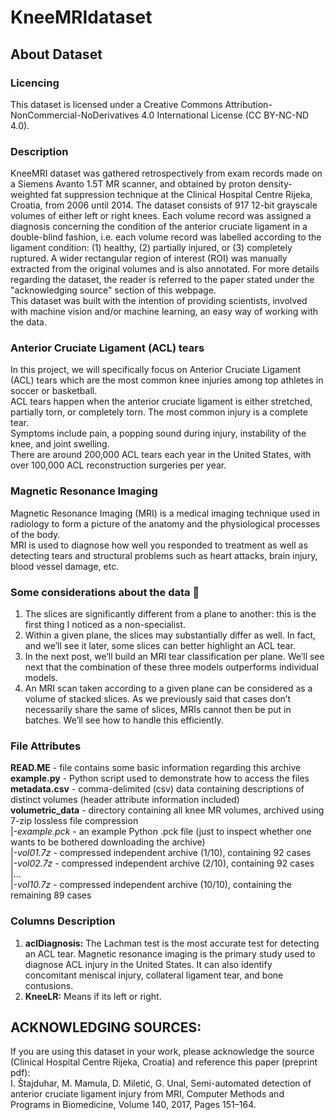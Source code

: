 # KneeMRIdataset

## About Dataset

### Licencing

This dataset is licensed under a Creative Commons Attribution-NonCommercial-NoDerivatives 4.0 International License (CC BY-NC-ND 4.0).

### Description

KneeMRI dataset was gathered retrospectively from exam records made on a Siemens Avanto 1.5T MR scanner, and obtained by proton density-weighted fat suppression technique at the Clinical Hospital Centre Rijeka, Croatia, from 2006 until 2014. The dataset consists of 917 12-bit grayscale volumes of either left or right knees. Each volume record was assigned a diagnosis concerning the condition of the anterior cruciate ligament in a double-blind fashion, i.e. each volume record was labelled according to the ligament condition: (1) healthy, (2) partially injured, or (3) completely ruptured. A wider rectangular region of interest (ROI) was manually extracted from the original volumes and is also annotated. For more details regarding the dataset, the reader is referred to the paper stated under the "acknowledging source" section of this webpage.  
This dataset was built with the intention of providing scientists, involved with machine vision and/or machine learning, an easy way of working with the data.

### Anterior Cruciate Ligament (ACL) tears

In this project, we will specifically focus on Anterior Cruciate Ligament (ACL) tears which are the most common knee injuries among top athletes in soccer or basketball.  
ACL tears happen when the anterior cruciate ligament is either stretched, partially torn, or completely torn. The most common injury is a complete tear.  
Symptoms include pain, a popping sound during injury, instability of the knee, and joint swelling.  
There are around 200,000 ACL tears each year in the United States, with over 100,000 ACL reconstruction surgeries per year.

### Magnetic Resonance Imaging

Magnetic Resonance Imaging (MRI) is a medical imaging technique used in radiology to form a picture of the anatomy and the physiological processes of the body.  
MRI is used to diagnose how well you responded to treatment as well as detecting tears and structural problems such as heart attacks, brain injury, blood vessel damage, etc.

### Some considerations about the data 🤔

1.  The slices are significantly different from a plane to another: this is the first thing I noticed as a non-specialist.
2.  Within a given plane, the slices may substantially differ as well. In fact, and we’ll see it later, some slices can better highlight an ACL tear.
3.  In the next post, we’ll build an MRI tear classification per plane. We’ll see next that the combination of these three models outperforms individual models.
4.  An MRI scan taken according to a given plane can be considered as a volume of stacked slices. As we previously said that cases don’t necessarily share the same of slices, MRIs cannot then be put in batches. We’ll see how to handle this efficiently.

### File Attributes

**READ.ME** - file contains some basic information regarding this archive  
**example.py** - Python script used to demonstrate how to access the files  
**metadata.csv** - comma-delimited (csv) data containing descriptions of distinct volumes (header attribute information included)  
**volumetric\_data** - directory containing all knee MR volumes, archived using 7-zip lossless file compression  
|-_example.pck_ - an example Python .pck file (just to inspect whether one wants to be bothered downloading the archive)  
|-_vol01.7z_ - compressed independent archive (1/10), containing 92 cases  
|-_vol02.7z_ - compressed independent archive (2/10), containing 92 cases  
|…  
|-_vol10.7z_ - compressed independent archive (10/10), containing the remaining 89 cases

### Columns Description

1.  **aclDiagnosis:** The Lachman test is the most accurate test for detecting an ACL tear. Magnetic resonance imaging is the primary study used to diagnose ACL injury in the United States. It can also identify concomitant meniscal injury, collateral ligament tear, and bone contusions.
2.  **KneeLR:** Means if its left or right.

## ACKNOWLEDGING SOURCES:

If you are using this dataset in your work, please acknowledge the source (Clinical Hospital Centre Rijeka, Croatia) and reference this paper (preprint pdf):  
I. Štajduhar, M. Mamula, D. Miletić, G. Unal, Semi-automated detection of anterior cruciate ligament injury from MRI, Computer Methods and Programs in Biomedicine, Volume 140, 2017, Pages 151–164.
